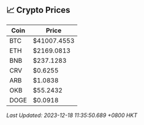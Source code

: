 ## 📈 Crypto Prices

| Coin | Price |
| ---- | ----- |
| BTC | $41007.4553 |
| ETH | $2169.0813 |
| BNB | $237.1283 |
| CRV | $0.6255 |
| ARB | $1.0838 |
| OKB | $55.2432 |
| DOGE | $0.0918 |

_Last Updated: 2023-12-18 11:35:50.689 +0800 HKT_